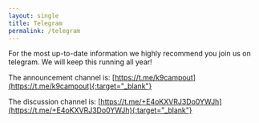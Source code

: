 ```yaml
---
layout: single
title: Telegram
permalink: /telegram
---
```

For the most up-to-date information we highly recommend you join us on telegram. We will keep this running all year!

The announcement channel is:
[https://t.me/k9campout](https://t.me/k9campout){:target="_blank"}

The discussion channel is:
[https://t.me/+E4oKXVRJ3Do0YWJh](https://t.me/+E4oKXVRJ3Do0YWJh){:target="_blank"}